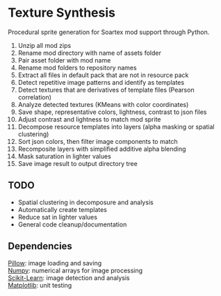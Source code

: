 Texture Synthesis
=================


Procedural sprite generation for Soartex mod support through Python.


1. Unzip all mod zips
2. Rename mod directory with name of assets folder
3. Pair asset folder with mod name
4. Rename mod folders to repository names
5. Extract all files in default pack that are not in resource pack
6. Detect repetitive image patterns and identify as templates
7. Detect textures that are derivatives of template files (Pearson correlation)
8. Analyze detected textures (KMeans with color coordinates)
9. Save shape, representative colors, lightness, contrast to json files
10. Adjust contrast and lightness to match mod sprite
11. Decompose resource templates into layers (alpha masking or spatial clustering)
12. Sort json colors, then filter image components to match
13. Recomposite layers with simplified additive alpha blending
14. Mask saturation in lighter values
15. Save image result to output directory tree


TODO
---------------

- Spatial clustering in decomposure and analysis  
- Automatically create templates  
- Reduce sat in lighter values  
- General code cleanup/documentation  


Dependencies
---------------

[Pillow](https://pillow.readthedocs.org/): image loading and saving  
[Numpy](http://www.numpy.org): numerical arrays for image processing  
[Scikit-Learn](http://scikit-learn.org/stable/): image detection and analysis  
[Matplotlib](http://matplotlib.org): unit testing  
